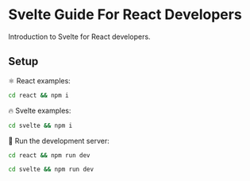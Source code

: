# Svelte Guide For React Developers

Introduction to Svelte for React developers.

## Setup

⚛️ React examples:

```sh
cd react && npm i
```

🔥 Svelte examples:

```sh
cd svelte && npm i
```

💽 Run the development server:

```sh
cd react && npm run dev
```

```sh
cd svelte && npm run dev
```

